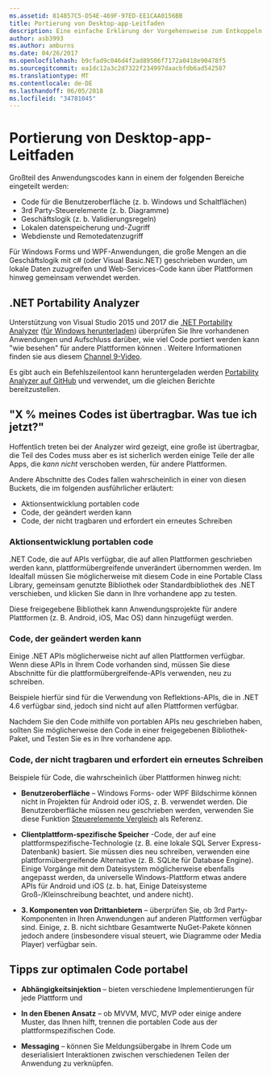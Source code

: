 ```yaml
---
ms.assetid: 814857C5-D54E-469F-97ED-EE1CAA0156BB
title: Portierung von Desktop-app-Leitfaden
description: Eine einfache Erklärung der Vorgehensweise zum Entkoppeln von vorhandenen Windows Forms oder WPF-apps zum Erstellen von plattformübergreifenden apps für Mac OS, iOS, Android sowie universelle Windows-Plattform/Windows 10 ausgeführt werden soll.
author: asb3993
ms.author: amburns
ms.date: 04/26/2017
ms.openlocfilehash: b9cfad9c046d4f2ad89506f7172a0418e90478f5
ms.sourcegitcommit: ea1dc12a3c2d7322f234997daacbfdb6ad542507
ms.translationtype: MT
ms.contentlocale: de-DE
ms.lasthandoff: 06/05/2018
ms.locfileid: "34781045"
---
```

# <a name="desktop-app-porting-guidance"></a>Portierung von Desktop-app-Leitfaden

Großteil des Anwendungscodes kann in einem der folgenden Bereiche eingeteilt werden:

* Code für die Benutzeroberfläche (z. b. Windows und Schaltflächen)
* 3rd Party-Steuerelemente (z. b. Diagramme)
* Geschäftslogik (z. b. Validierungsregeln)
* Lokalen datenspeicherung und-Zugriff
* Webdienste und Remotedatenzugriff

Für Windows Forms und WPF-Anwendungen, die große Mengen an die Geschäftslogik mit c# (oder Visual Basic.NET) geschrieben wurden, um lokale Daten zuzugreifen und Web-Services-Code kann über Plattformen hinweg gemeinsam verwendet werden.

## <a name="net-portability-analyzer"></a>.NET Portability Analyzer

Unterstützung von Visual Studio 2015 und 2017 die [.NET Portability Analyzer](https://docs.microsoft.com/en-us/dotnet/articles/standard/portability-analyzer) ([für Windows herunterladen](https://marketplace.visualstudio.com/items?itemName=ConnieYau.NETPortabilityAnalyzer)) überprüfen Sie Ihre vorhandenen Anwendungen und Aufschluss darüber, wie viel Code portiert werden kann "wie besehen" für andere Plattformen können . Weitere Informationen finden sie aus diesem [Channel 9-Video](https://channel9.msdn.com/Blogs/Seth-Juarez/A-Brief-Look-at-the-NET-Portability-Analyzer).

Es gibt auch ein Befehlszeilentool kann heruntergeladen werden [Portability Analyzer auf GitHub](https://github.com/Microsoft/dotnet-apiport) und verwendet, um die gleichen Berichte bereitzustellen.

## <a name="x-of-my-code-is-portable-what-next"></a>"X % meines Codes ist übertragbar. Was tue ich jetzt?"

Hoffentlich treten bei der Analyzer wird gezeigt, eine große ist übertragbar, die Teil des Codes muss aber es ist sicherlich werden einige Teile der alle Apps, die _kann nicht_ verschoben werden, für andere Plattformen.

Andere Abschnitte des Codes fallen wahrscheinlich in einer von diesen Buckets, die im folgenden ausführlicher erläutert:

* Aktionsentwicklung portablen code
* Code, der geändert werden kann
* Code, der nicht tragbaren und erfordert ein erneutes Schreiben

### <a name="re-useable-portable-code"></a>Aktionsentwicklung portablen code

.NET Code, die auf APIs verfügbar, die auf allen Plattformen geschrieben werden kann, plattformübergreifende unverändert übernommen werden. Im Idealfall müssen Sie möglicherweise mit diesem Code in eine Portable Class Library, gemeinsam genutzte Bibliothek oder Standardbibliothek des .NET verschieben, und klicken Sie dann in Ihre vorhandene app zu testen.

Diese freigegebene Bibliothek kann Anwendungsprojekte für andere Plattformen (z. B. Android, iOS, Mac OS) dann hinzugefügt werden.

### <a name="code-that-requires-changes"></a>Code, der geändert werden kann

Einige .NET APIs möglicherweise nicht auf allen Plattformen verfügbar. Wenn diese APIs in Ihrem Code vorhanden sind, müssen Sie diese Abschnitte für die plattformübergreifende-APIs verwenden, neu zu schreiben.

Beispiele hierfür sind für die Verwendung von Reflektions-APIs, die in .NET 4.6 verfügbar sind, jedoch sind nicht auf allen Plattformen verfügbar.

Nachdem Sie den Code mithilfe von portablen APIs neu geschrieben haben, sollten Sie möglicherweise den Code in einer freigegebenen Bibliothek-Paket, und Testen Sie es in Ihre vorhandene app.

### <a name="code-that-isnt-portable-and-requires-a-re-write"></a>Code, der nicht tragbaren und erfordert ein erneutes Schreiben

Beispiele für Code, die wahrscheinlich über Plattformen hinweg nicht:

- **Benutzeroberfläche** – Windows Forms- oder WPF Bildschirme können nicht in Projekten für Android oder iOS, z. B. verwendet werden. Die Benutzeroberfläche müssen neu geschrieben werden, verwenden Sie diese Funktion [Steuerelemente Vergleich](~/cross-platform/desktop/controls/index.md) als Referenz.

- **Clientplattform-spezifische Speicher** -Code, der auf eine plattformspezifische-Technologie (z. B. eine lokale SQL Server Express-Datenbank) basiert. Sie müssen dies neu schreiben, verwenden eine plattformübergreifende Alternative (z. B. SQLite für Database Engine).
Einige Vorgänge mit dem Dateisystem möglicherweise ebenfalls angepasst werden, da universelle Windows-Plattform etwas andere APIs für Android und iOS (z. b. hat, Einige Dateisysteme Groß-/Kleinschreibung beachtet, und andere nicht).

- **3. Komponenten von Drittanbietern** – überprüfen Sie, ob 3rd Party-Komponenten in Ihren Anwendungen auf anderen Plattformen verfügbar sind. Einige, z. B. nicht sichtbare Gesamtwerte NuGet-Pakete können jedoch andere (insbesondere visual steuert, wie Diagramme oder Media Player) verfügbar sein.

## <a name="tips-for-making-code-portable"></a>Tipps zur optimalen Code portabel

- **Abhängigkeitsinjektion** – bieten verschiedene Implementierungen für jede Plattform und

- **In den Ebenen Ansatz** – ob MVVM, MVC, MVP oder einige andere Muster, das Ihnen hilft, trennen die portablen Code aus der plattformspezifischen Code.

- **Messaging** – können Sie Meldungsübergabe in Ihrem Code um deserialisiert Interaktionen zwischen verschiedenen Teilen der Anwendung zu verknüpfen.
